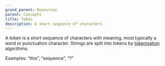 ```yaml
---
grand_parent: Resources
parent: Concepts
title: Token
description: A short sequence of characters
---
```


A token is a short sequence of characters with meaning, most typically a word or punctuation character.
Strings are split into tokens by [tokenisation](/customisation/tokenisation) algorithms.

Examples: “this”, “sequence”, “?”
